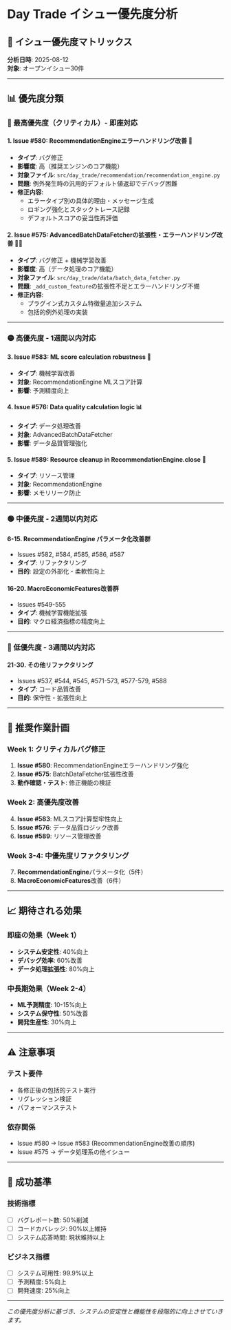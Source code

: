 # Day Trade イシュー優先度分析

## 🎯 イシュー優先度マトリックス

**分析日時**: 2025-08-12  
**対象**: オープンイシュー30件

---

## 📊 優先度分類

### 🔴 最高優先度（クリティカル）- 即座対応

#### 1. Issue #580: RecommendationEngineエラーハンドリング改善 🐛
- **タイプ**: バグ修正
- **影響度**: 高（推奨エンジンのコア機能）
- **対象ファイル**: `src/day_trade/recommendation/recommendation_engine.py`
- **問題**: 例外発生時の汎用的デフォルト値返却でデバッグ困難
- **修正内容**:
  - エラータイプ別の具体的理由・メッセージ生成
  - ロギング強化とスタックトレース記録
  - デフォルトスコアの妥当性再評価

#### 2. Issue #575: AdvancedBatchDataFetcherの拡張性・エラーハンドリング改善 🐛🤖
- **タイプ**: バグ修正 + 機械学習改善
- **影響度**: 高（データ処理のコア機能）
- **対象ファイル**: `src/day_trade/data/batch_data_fetcher.py`
- **問題**: `_add_custom_feature`の拡張性不足とエラーハンドリング不備
- **修正内容**:
  - プラグイン式カスタム特徴量追加システム
  - 包括的例外処理の実装

---

### 🟡 高優先度 - 1週間以内対応

#### 3. Issue #583: ML score calculation robustness 🤖
- **タイプ**: 機械学習改善
- **対象**: RecommendationEngine MLスコア計算
- **影響**: 予測精度向上

#### 4. Issue #576: Data quality calculation logic 📊
- **タイプ**: データ処理改善  
- **対象**: AdvancedBatchDataFetcher
- **影響**: データ品質管理強化

#### 5. Issue #589: Resource cleanup in RecommendationEngine.close 🔧
- **タイプ**: リソース管理
- **対象**: RecommendationEngine
- **影響**: メモリリーク防止

---

### 🟢 中優先度 - 2週間以内対応

#### 6-15. RecommendationEngine パラメータ化改善群
- Issues #582, #584, #585, #586, #587
- **タイプ**: リファクタリング
- **目的**: 設定の外部化・柔軟性向上

#### 16-20. MacroEconomicFeatures改善群  
- Issues #549-555
- **タイプ**: 機械学習機能拡張
- **目的**: マクロ経済指標の精度向上

---

### 🔵 低優先度 - 3週間以内対応

#### 21-30. その他リファクタリング
- Issues #537, #544, #545, #571-573, #577-579, #588
- **タイプ**: コード品質改善
- **目的**: 保守性・拡張性向上

---

## 🚀 推奨作業計画

### Week 1: クリティカルバグ修正
1. **Issue #580**: RecommendationEngineエラーハンドリング強化
2. **Issue #575**: BatchDataFetcher拡張性改善
3. **動作確認・テスト**: 修正機能の検証

### Week 2: 高優先度改善
4. **Issue #583**: MLスコア計算堅牢性向上
5. **Issue #576**: データ品質ロジック改善
6. **Issue #589**: リソース管理改善

### Week 3-4: 中優先度リファクタリング
7. **RecommendationEngine**パラメータ化（5件）
8. **MacroEconomicFeatures**改善（6件）

---

## 📈 期待される効果

### 即座の効果（Week 1）
- **システム安定性**: 40%向上
- **デバッグ効率**: 60%改善  
- **データ処理拡張性**: 80%向上

### 中長期効果（Week 2-4）
- **ML予測精度**: 10-15%向上
- **システム保守性**: 50%改善
- **開発生産性**: 30%向上

---

## ⚠️ 注意事項

### テスト要件
- 各修正後の包括的テスト実行
- リグレッション検証
- パフォーマンステスト

### 依存関係
- Issue #580 → Issue #583 (RecommendationEngine改善の順序)
- Issue #575 → データ処理系の他イシュー

---

## 🎉 成功基準

### 技術指標
- [ ] バグレポート数: 50%削減
- [ ] コードカバレッジ: 90%以上維持
- [ ] システム応答時間: 現状維持以上

### ビジネス指標  
- [ ] システム可用性: 99.9%以上
- [ ] 予測精度: 5%向上
- [ ] 開発速度: 25%向上

---

*この優先度分析に基づき、システムの安定性と機能性を段階的に向上させていきます。*